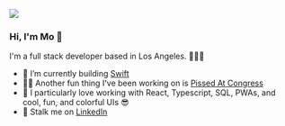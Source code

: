 <p>
  <img src="https://drive.google.com/file/d/1g-Gvebur9alT_SdwAl_lg6RdNkJjfDOI/view?usp=sharing"/>
</p>

### Hi, I'm Mo 👋

I'm a full stack developer based in Los Angeles. 👩🏻‍💻

- 🔭  I’m currently building [Swift](https://github.com/Andrea-Dispe/Swift-client)
- 💃🏻  Another fun thing I've been working on is [Pissed At Congress](https://github.com/ommwong/pissed-at-congress)
- 🌱  I particularly love working with React, Typescript, SQL, PWAs, and cool, fun, and colorful UIs 😎
- 👀  Stalk me on [LinkedIn](https://www.linkedin.com/in/mowong1/)

